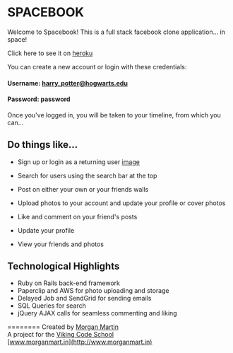 # SPACEBOOK

Welcome to Spacebook! This is a full stack facebook clone application... in space!

Click here to see it on [heroku](https://thespacebook.herokuapp.com/login)

You can create a new account or login with these credentials:
#### Username: harry_potter@hogwarts.edu
#### Password: password

Once you've logged in, you will be taken to your timeline, from which you can...

## Do things like...
* Sign up or login as a returning user
[](app/assets/images/space_login.png?raw=true)
[image](https://raw.github.com/morgancmartin/project_spacebook/master/app/assets/images/space_login.png)

* Search for users using the search bar at the top
* Post on either your own or your friends walls
* Upload photos to your account and update your profile or cover photos
* Like and comment on your friend's posts
* Update your profile
* View your friends and photos

## Technological Highlights
* Ruby on Rails back-end framework
* Paperclip and AWS for photo uploading and storage
* Delayed Job and SendGrid for sending emails
* SQL Queries for search
* jQuery AJAX calls for seamless commenting and liking

========
Created by [Morgan Martin](https://github.com/morgancmartin)  
A project for the [Viking Code School](http://vikingcodeschool.com)  
[www.morganmart.in](http://www.morganmart.in)
